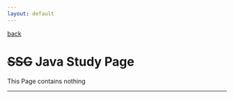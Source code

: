 ```yaml
---
layout: default
---
```


[back](./)

# ~~SSG~~ Java Study Page

This Page contains nothing

---
